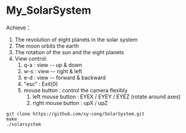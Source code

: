 # My_SolarSystem

Achieve：

1. The revolution of eight planets in the solar system
2. The moon orbits the earth
3. The rotation of the sun and the eight planets
4. View control:
   1. q-a : view -- up & down
   2. w-s : view -- right & left
   3. e-d : view -- forward & backward
   4. "esc" : Exit(0)
   5. mouse button : control the camera flexibly
      1. left mouse button : EYEX / EYEY / EYEZ (rotate around axes)
      2. right mouse button : upX / upZ 



```
git clone https://github.com/xy-cong/SolarSystem.git
make
./solarsystem
```

